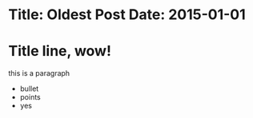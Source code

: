Title: Oldest Post
Date: 2015-01-01
===

# Title line, wow!
this is a paragraph
 - bullet
 - points
 - yes

